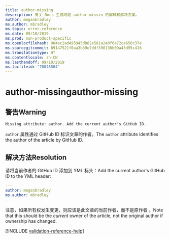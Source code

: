 ```yaml
---
title: author-missing
description: 有关 Docs 生成问题 author-missin 的解释和解决方案。
author: meganbradley
ms.author: mbradley
ms.topic: error-reference
ms.date: 09/10/2019
ms.prod: non-product-specific
ms.openlocfilehash: 904ec2ad495945d882e581a240f6a72ca650c37e
ms.sourcegitcommit: 89147521f0aa3b39e7ddf390136b09a43d95c416
ms.translationtype: HT
ms.contentlocale: zh-CN
ms.lasthandoff: 09/10/2019
ms.locfileid: "70848584"
---
```

# <a name="author-missing"></a><span data-ttu-id="c97cc-103">author-missing</span><span class="sxs-lookup"><span data-stu-id="c97cc-103">author-missing</span></span>

## <a name="warning"></a><span data-ttu-id="c97cc-104">警告</span><span class="sxs-lookup"><span data-stu-id="c97cc-104">Warning</span></span>

`Missing attribute: author. Add the current author's GitHub ID.`

<span data-ttu-id="c97cc-105">`author` 属性通过 GitHub ID 标识文章的作者。</span><span class="sxs-lookup"><span data-stu-id="c97cc-105">The `author` attribute identifies the author of the article by GitHub ID.</span></span> 

## <a name="resolution"></a><span data-ttu-id="c97cc-106">解决方法</span><span class="sxs-lookup"><span data-stu-id="c97cc-106">Resolution</span></span>

<span data-ttu-id="c97cc-107">请将当前作者的 GitHub ID 添加到 YML 标头：</span><span class="sxs-lookup"><span data-stu-id="c97cc-107">Add the current author's GitHub ID to the YML header:</span></span>

```yml
---
author: meganbradley
ms.author: mbradley
---
```

<span data-ttu-id="c97cc-108">注意，如果所有权发生变更，则应该是此文章的当前作者，而不是原作者  。</span><span class="sxs-lookup"><span data-stu-id="c97cc-108">Note that this should be the *current* owner of the article, not the original author if ownership has changed.</span></span>

<!--make sure to add this file to your includes folder and verify the path-->
[!INCLUDE [validation-reference-help](includes/validation-reference-help.md)]
